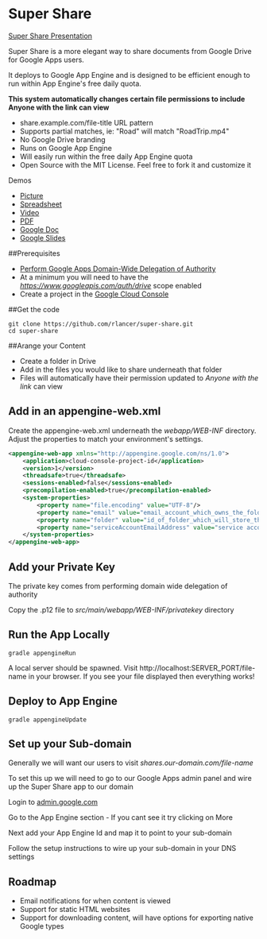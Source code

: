 Super Share
=========== 

[Super Share Presentation](http://share.robertlancer.com/Super-Share)

Super Share is a more elegant way to share documents from Google Drive for Google Apps users. 

It deploys to Google App Engine and is designed to be efficient enough to run within App Engine's free daily quota. 

**This system automatically changes certain file permissions to include Anyone with the link can view**  

+ share.example.com/file-title URL pattern 
+ Supports partial matches, ie: "Road" will match "RoadTrip.mp4" 
+ No Google Drive branding 
+ Runs on Google App Engine
+ Will easily run within the free daily App Engine quota
+ Open Source with the MIT License. Feel free to fork it and customize it

Demos
+ [Picture](http://share.robertlancer.com/KoreanBBQ.jpg)
+ [Spreadsheet](http://share.robertlancer.com/Spreadsheet)
+ [Video](http://share.robertlancer.com/Roadtrip.mp4)
+ [PDF](http://share.robertlancer.com/Comic-Book.pdf)
+ [Google Doc](http://share.robertlancer.com/Press)
+ [Google Slides](http://share.robertlancer.com/Super-Share)

##Prerequisites

+   [Perform Google Apps Domain-Wide Delegation of Authority](https://developers.google.com/drive/web/delegation)
+   At a minimum you will need to have the *https://www.googleapis.com/auth/drive* scope enabled  
+   Create a project in the [Google Cloud Console](http://console.developers.google.com)

##Get the code

    git clone https://github.com/rlancer/super-share.git
    cd super-share

##Arange your Content

+ Create a folder in Drive
+ Add in the files you would like to share underneath that folder
+ Files will automatically have their permission updated to *Anyone with the link* can view

## Add in an appengine-web.xml

Create the appengine-web.xml underneath the *webapp/WEB-INF* directory. Adjust the properties to match your environment's settings. 

```xml
<appengine-web-app xmlns="http://appengine.google.com/ns/1.0">
    <application>cloud-console-project-id</application>
    <version>1</version>
    <threadsafe>true</threadsafe>
    <sessions-enabled>false</sessions-enabled>
    <precompilation-enabled>true</precompilation-enabled>
    <system-properties>
        <property name="file.encoding" value="UTF-8"/>
        <property name="email" value="email_account_which_owns_the_folder@yourdomain.com"/>
        <property name="folder" value="id_of_folder_which_will_store_the_documents"/>
        <property name="serviceAccountEmailAddress" value="service account email address"/>
    </system-properties>
</appengine-web-app>
```

## Add your Private Key

The private key comes from performing domain wide delegation of authority

Copy the .p12 file to *src/main/webapp/WEB-INF/privatekey* directory


## Run the App Locally

    gradle appengineRun

A local server should be spawned. Visit http://localhost:SERVER_PORT/file-name in your browser. If you see your file displayed then everything works!

## Deploy to App Engine

    gradle appengineUpdate

## Set up your Sub-domain

Generally we will want our users to visit *shares.our-domain.com/file-name*

To set this up we will need to go to our Google Apps admin panel and wire up the Super Share app to our domain

Login to [admin.google.com](https://admin.google.com)

Go to the App Engine section - If you cant see it try clicking on More

Next add your App Engine Id and map it to point to your sub-domain

Follow the setup instructions to wire up your sub-domain in your DNS settings

## Roadmap 

+ Email notifications for when content is viewed
+ Support for static HTML websites 
+ Support for downloading content, will have options for exporting native Google types  

